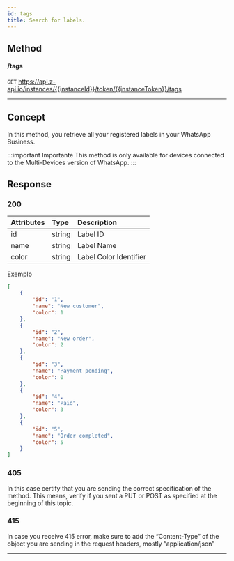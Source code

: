 ```yaml
---
id: tags
title: Search for labels.
---
```


## Method

#### /tags

`GET` https://api.z-api.io/instances/{{instanceId}}/token/{{instanceToken}}/tags

---

## Concept

In this method, you retrieve all your registered labels in your WhatsApp Business.

:::important Importante
This method is only available for devices connected to the Multi-Devices version of WhatsApp.
:::

## Response

### 200

| Attributes | Type    | Description            |
| :--------- | :------ | :--------------------  |
|  id        | string  | Label ID               |
| name       | string  | Label Name             |
| color      | string  | Label Color Identifier |


Exemplo

```json
[
    {
        "id": "1",
        "name": "New customer",
        "color": 1
    },
    {
        "id": "2",
        "name": "New order",
        "color": 2
    },
    {
        "id": "3",
        "name": "Payment pending",
        "color": 0
    },
    {
        "id": "4",
        "name": "Paid",
        "color": 3
    },
    {
        "id": "5",
        "name": "Order completed",
        "color": 5
    }
]
```

### 405

In this case certify that you are sending the correct specification of the method. This means, verify if you sent a PUT or POST as specified at the beginning of this topic.

### 415

In case you receive 415 error, make sure to add the “Content-Type” of the object you are sending in the request headers, mostly “application/json”

---
